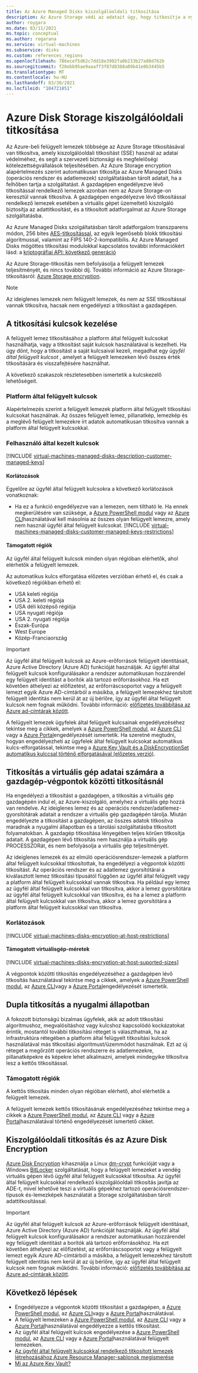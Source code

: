 ```yaml
---
title: Az Azure Managed Disks kiszolgálóoldali titkosítása
description: Az Azure Storage védi az adatait úgy, hogy titkosítja a nyugalmát, mielőtt megőrzi azt a Storage-fürtökön. Az ügyfél által felügyelt kulcsokkal kezelheti a titkosítást a saját kulcsaival, vagy a Microsoft által felügyelt kulcsokat a felügyelt lemezek titkosítására is használhatja.
author: roygara
ms.date: 03/11/2021
ms.topic: conceptual
ms.author: rogarana
ms.service: virtual-machines
ms.subservice: disks
ms.custom: references_regions
ms.openlocfilehash: 786ecef5d62c7dd18e3992fa0b233b27a80d762b
ms.sourcegitcommit: f28ebb95ae9aaaff3f87d8388a09b41e0b3445b5
ms.translationtype: MT
ms.contentlocale: hu-HU
ms.lasthandoff: 03/30/2021
ms.locfileid: "104721851"
---
```

# <a name="server-side-encryption-of-azure-disk-storage"></a>Azure Disk Storage kiszolgálóoldali titkosítása

Az Azure-beli felügyelt lemezek többsége az Azure Storage titkosításával van titkosítva, amely kiszolgálóoldali titkosítást (SSE) használ az adatai védelméhez, és segít a szervezeti biztonsági és megfelelőségi kötelezettségvállalások teljesítésében. Az Azure Storage encryption alapértelmezés szerint automatikusan titkosítja az Azure Managed Disks (operációs rendszer és adatlemezek) szolgáltatásban tárolt adatait, ha a felhőben tartja a szolgáltatást. A gazdagépen engedélyezve lévő titkosítással rendelkező lemezek azonban nem az Azure Storage-on keresztül vannak titkosítva. A gazdagépen engedélyezve lévő titkosítással rendelkező lemezek esetében a virtuális gépet üzemeltető kiszolgáló biztosítja az adattitkosítást, és a titkosított adatforgalmat az Azure Storage szolgáltatásba.

Az Azure Managed Disks szolgáltatásban tárolt adatforgalom transzparens módon, 256 bites [AES-titkosítással](https://en.wikipedia.org/wiki/Advanced_Encryption_Standard), az egyik legerősebb blokk titkosítási algoritmussal, valamint az FIPS 140-2-kompatibilis. Az Azure Managed Disks mögöttes titkosítási modulokkal kapcsolatos további információkért lásd: a [kriptográfiai API: következő generáció](/windows/desktop/seccng/cng-portal)

Az Azure Storage-titkosítás nem befolyásolja a felügyelt lemezek teljesítményét, és nincs további díj. További információ az Azure Storage-titkosításról: [Azure Storage encryption](/azure/storage/common/storage-service-encryption).

> [!NOTE]
> Az ideiglenes lemezek nem felügyelt lemezek, és nem az SSE titkosítással vannak titkosítva, hacsak nem engedélyezi a titkosítást a gazdagépen.

## <a name="about-encryption-key-management"></a>A titkosítási kulcsok kezelése

A felügyelt lemez titkosításához a platform által felügyelt kulcsokat használhatja, vagy a titkosítást saját kulcsok használatával is kezelheti. Ha úgy dönt, hogy a titkosítást a saját kulcsaival kezeli, megadhat egy *ügyfél által felügyelt kulcsot* , amelyet a felügyelt lemezeken lévő összes érték titkosítására és visszafejtésére használhat. 

A következő szakaszok részletesebben ismertetik a kulcskezelő lehetőségeit.

### <a name="platform-managed-keys"></a>Platform által felügyelt kulcsok

Alapértelmezés szerint a felügyelt lemezek platform által felügyelt titkosítási kulcsokat használnak. Az összes felügyelt lemez, pillanatkép, lemezkép és a meglévő felügyelt lemezekre írt adatok automatikusan titkosítva vannak a platform által felügyelt kulcsokkal.

### <a name="customer-managed-keys"></a>Felhasználó által kezelt kulcsok

[!INCLUDE [virtual-machines-managed-disks-description-customer-managed-keys](../../includes/virtual-machines-managed-disks-description-customer-managed-keys.md)]

#### <a name="restrictions"></a>Korlátozások

Egyelőre az ügyfél által felügyelt kulcsokra a következő korlátozások vonatkoznak:

- Ha ez a funkció engedélyezve van a lemezen, nem tiltható le.
    Ha ennek megkerülésére van szüksége, a [Azure PowerShell modul](windows/disks-upload-vhd-to-managed-disk-powershell.md#copy-a-managed-disk) vagy az [Azure CLI](linux/disks-upload-vhd-to-managed-disk-cli.md#copy-a-managed-disk)használatával kell másolnia az összes olyan felügyelt lemezre, amely nem használ ügyfél által felügyelt kulcsokat.
[!INCLUDE [virtual-machines-managed-disks-customer-managed-keys-restrictions](../../includes/virtual-machines-managed-disks-customer-managed-keys-restrictions.md)]

#### <a name="supported-regions"></a>Támogatott régiók

Az ügyfél által felügyelt kulcsok minden olyan régióban elérhetők, ahol elérhetők a felügyelt lemezek.

Az automatikus kulcs elforgatása előzetes verzióban érhető el, és csak a következő régiókban érhető el:

- USA keleti régiója
- USA 2. keleti régiója
- USA déli középső régiója
- USA nyugati régiója
- USA 2. nyugati régiója
- Észak-Európa
- West Europe
- Közép-Franciaország

> [!IMPORTANT]
> Az ügyfél által felügyelt kulcsok az Azure-erőforrások felügyelt identitásait, Azure Active Directory (Azure AD) funkcióját használják. Az ügyfél által felügyelt kulcsok konfigurálásakor a rendszer automatikusan hozzárendel egy felügyelt identitást a borítók alá tartozó erőforrásokhoz. Ha ezt követően áthelyezi az előfizetést, az erőforráscsoportot vagy a felügyelt lemezt egyik Azure AD-címtárból a másikba, a felügyelt lemezekhez társított felügyelt identitás nem kerül át az új bérlőre, így az ügyfél által felügyelt kulcsok nem fognak működni. További információ: [előfizetés továbbítása az Azure ad-címtárak között](../active-directory/managed-identities-azure-resources/known-issues.md#transferring-a-subscription-between-azure-ad-directories).

A felügyelt lemezek ügyfelek által felügyelt kulcsainak engedélyezéséhez tekintse meg a cikkek, amelyek a [Azure PowerShell modul](windows/disks-enable-customer-managed-keys-powershell.md), az [Azure CLI](linux/disks-enable-customer-managed-keys-cli.md) vagy a [Azure Portal](disks-enable-customer-managed-keys-portal.md)engedélyezését ismertetik. Ha szeretné megtudni, hogyan engedélyezheti az ügyfelek által felügyelt kulcsokat automatikus kulcs-elforgatással, tekintse meg a [Azure Key Vault és a DiskEncryptionSet automatikus kulccsal történő elforgatásával (előzetes verzió)](windows/disks-enable-customer-managed-keys-powershell.md#set-up-an-azure-key-vault-and-diskencryptionset-with-automatic-key-rotation-preview).

## <a name="encryption-at-host---end-to-end-encryption-for-your-vm-data"></a>Titkosítás a virtuális gép adatai számára a gazdagép-végpontok közötti titkosításnál

Ha engedélyezi a titkosítást a gazdagépen, a titkosítás a virtuális gép gazdagépén indul el, az Azure-kiszolgáló, amelyhez a virtuális gép hozzá van rendelve. Az ideiglenes lemez és az operációs rendszer/adatlemez-gyorsítótárak adatait a rendszer a virtuális gép gazdagépén tárolja. Miután engedélyezte a titkosítást a gazdagépen, az összes adatok titkosítva maradnak a nyugalmi állapotban és a tárolási szolgáltatásba titkosított folyamatokban. A gazdagép titkosítása lényegében teljes körűen titkosítja adatait. A gazdagépen lévő titkosítás nem használja a virtuális gép PROCESSZORát, és nem befolyásolja a virtuális gép teljesítményét. 

Az ideiglenes lemezek és az elmúló operációsrendszer-lemezek a platform által felügyelt kulcsokkal titkosítottak, ha engedélyezi a végpontok közötti titkosítást. Az operációs rendszer és az adatlemez gyorsítótárai a kiválasztott lemez titkosítási típusától függően az ügyfél által felügyelt vagy a platform által felügyelt kulcsokkal vannak titkosítva. Ha például egy lemez az ügyfél által felügyelt kulcsokkal van titkosítva, akkor a lemez gyorsítótára az ügyfél által felügyelt kulcsokkal van titkosítva, és ha a lemez a platform által felügyelt kulcsokkal van titkosítva, akkor a lemez gyorsítótára a platform által felügyelt kulcsokkal van titkosítva.

### <a name="restrictions"></a>Korlátozások

[!INCLUDE [virtual-machines-disks-encryption-at-host-restrictions](../../includes/virtual-machines-disks-encryption-at-host-restrictions.md)]

#### <a name="supported-vm-sizes"></a>Támogatott virtuálisgép-méretek

[!INCLUDE [virtual-machines-disks-encryption-at-host-suported-sizes](../../includes/virtual-machines-disks-encryption-at-host-suported-sizes.md)]

A végpontok közötti titkosítás engedélyezéséhez a gazdagépen lévő titkosítás használatával tekintse meg a cikkek, amelyek a [Azure PowerShell modul](windows/disks-enable-host-based-encryption-powershell.md), az [Azure CLI](linux/disks-enable-host-based-encryption-cli.md)vagy a [Azure Portal](disks-enable-host-based-encryption-portal.md)engedélyezését ismertetik.

## <a name="double-encryption-at-rest"></a>Dupla titkosítás a nyugalmi állapotban

A fokozott biztonságú bizalmas ügyfelek, akik az adott titkosítási algoritmushoz, megvalósításhoz vagy kulcshoz kapcsolódó kockázatokat érintik, mostantól további titkosítási réteget is választhatnak, ha az infrastruktúra rétegében a platform által felügyelt titkosítási kulcsok használatával más titkosítási algoritmust/üzemmódot használnak. Ezt az új réteget a megőrzött operációs rendszerre és adatlemezekre, pillanatképekre és képekre lehet alkalmazni, amelyek mindegyike titkosítva lesz a kettős titkosítással.

### <a name="supported-regions"></a>Támogatott régiók

A kettős titkosítás minden olyan régióban elérhető, ahol elérhetők a felügyelt lemezek.

A felügyelt lemezek kettős titkosításának engedélyezéséhez tekintse meg a cikkek a [Azure PowerShell modul](windows/disks-enable-double-encryption-at-rest-powershell.md), az [Azure CLI](linux/disks-enable-double-encryption-at-rest-cli.md) vagy a [Azure Portal](disks-enable-double-encryption-at-rest-portal.md)használatával történő engedélyezését ismertető cikket.

## <a name="server-side-encryption-versus-azure-disk-encryption"></a>Kiszolgálóoldali titkosítás és az Azure Disk Encryption

[Azure Disk Encryption](../security/fundamentals/azure-disk-encryption-vms-vmss.md) kihasználja a Linux [dm-crypt](https://en.wikipedia.org/wiki/Dm-crypt) funkcióját vagy a Windows [BitLocker](/windows/security/information-protection/bitlocker/bitlocker-overview) szolgáltatását, hogy a felügyelt lemezeket a vendég virtuális gépen lévő ügyfél által felügyelt kulcsokkal titkosítsa.  Az ügyfél által felügyelt kulcsokkal rendelkező kiszolgálóoldali titkosítás javítja az ADE-t, mivel lehetővé teszi a virtuális gépekhez tartozó operációsrendszer-típusok és-lemezképek használatát a Storage szolgáltatásban tárolt adattitkosítással.
> [!IMPORTANT]
> Az ügyfél által felügyelt kulcsok az Azure-erőforrások felügyelt identitásait, Azure Active Directory (Azure AD) funkcióját használják. Az ügyfél által felügyelt kulcsok konfigurálásakor a rendszer automatikusan hozzárendel egy felügyelt identitást a borítók alá tartozó erőforrásokhoz. Ha ezt követően áthelyezi az előfizetést, az erőforráscsoportot vagy a felügyelt lemezt egyik Azure AD-címtárból a másikba, a felügyelt lemezekhez társított felügyelt identitás nem kerül át az új bérlőre, így az ügyfél által felügyelt kulcsok nem fognak működni. További információ: [előfizetés továbbítása az Azure ad-címtárak között](../active-directory/managed-identities-azure-resources/known-issues.md#transferring-a-subscription-between-azure-ad-directories).

## <a name="next-steps"></a>Következő lépések

- Engedélyezze a végpontok közötti titkosítást a gazdagépen, a [Azure PowerShell modul](windows/disks-enable-host-based-encryption-powershell.md), az [Azure CLI](linux/disks-enable-host-based-encryption-cli.md)vagy a [Azure Portal](disks-enable-host-based-encryption-portal.md)használatával.
- A felügyelt lemezeken a [Azure PowerShell modul](windows/disks-enable-double-encryption-at-rest-powershell.md), az [Azure CLI](linux/disks-enable-double-encryption-at-rest-cli.md) vagy a [Azure Portal](disks-enable-double-encryption-at-rest-portal.md)használatával engedélyezze a kettős titkosítást.
- Az ügyfél által felügyelt kulcsok engedélyezése a [Azure PowerShell modul](windows/disks-enable-customer-managed-keys-powershell.md), az [Azure CLI](linux/disks-enable-customer-managed-keys-cli.md) vagy a [Azure Portal](disks-enable-customer-managed-keys-portal.md)használatával felügyelt lemezeken.
- [Az ügyfél által felügyelt kulcsokkal rendelkező titkosított lemezek létrehozásához Azure Resource Manager-sablonok megismerése](https://github.com/ramankumarlive/manageddiskscmkpreview)
- [Mi az Azure Key Vault?](../key-vault/general/overview.md)
